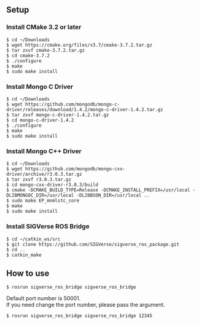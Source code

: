 ## Setup

### Install CMake 3.2 or later

```bash:
$ cd ~/Downloads
$ wget https://cmake.org/files/v3.7/cmake-3.7.2.tar.gz
$ tar zxvf cmake-3.7.2.tar.gz
$ cd cmake-3.7.2
$ ./configure
$ make
$ sudo make install
```

### Install Mongo C Driver

```bash:
$ cd ~/Downloads
$ wget https://github.com/mongodb/mongo-c-driver/releases/download/1.4.2/mongo-c-driver-1.4.2.tar.gz
$ tar zxvf mongo-c-driver-1.4.2.tar.gz
$ cd mongo-c-driver-1.4.2
$ ./configure
$ make
$ sudo make install
```

### Install Mongo C++ Driver

```bash:
$ cd ~/Downloads
$ wget https://github.com/mongodb/mongo-cxx-driver/archive/r3.0.3.tar.gz
$ tar zxvf r3.0.3.tar.gz
$ cd mongo-cxx-driver-r3.0.3/build
$ cmake -DCMAKE_BUILD_TYPE=Release -DCMAKE_INSTALL_PREFIX=/usr/local -DLIBMONGOC_DIR=/usr/local -DLIBBSON_DIR=/usr/local ..
$ sudo make EP_mnmlstc_core
$ make
$ sudo make install
```

### Install SIGVerse ROS Bridge

```bash:
$ cd ~/catkin_ws/src
$ git clone https://github.com/SIGVerse/sigverse_ros_package.git
$ cd ..
$ catkin_make
```


## How to use

```bash:
$ rosrun sigverse_ros_bridge sigverse_ros_bridge
```

Default port number is 50001.  
If you need change the port number, please pass the argument.

```bash
$ rosrun sigverse_ros_bridge sigverse_ros_bridge 12345
```



